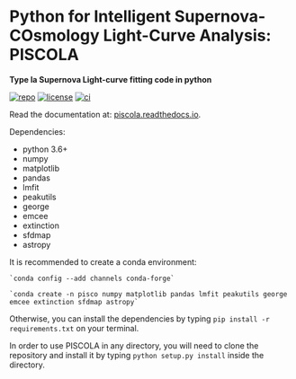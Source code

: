 # Python for Intelligent Supernova-COsmology Light-Curve Analysis: PISCOLA

**Type Ia Supernova Light-curve fitting code in python**


[![repo](https://img.shields.io/badge/GitHub-temuller%2Fpiscola-blue.svg?style=flat)](https://github.com/temuller/piscola)
[![license](http://img.shields.io/badge/license-MIT-blue.svg?style=flat)](https://github.com/temuller/piscola/blob/master/LICENSE)
[![ci](http://img.shields.io/travis/temuller/piscola/master.svg?style=flat)](https://travis-ci.org/temuller/piscola)


Read the documentation at: [piscola.readthedocs.io](http://piscola.readthedocs.io/).

Dependencies:
  - python 3.6+
  - numpy
  - matplotlib
  - pandas
  - lmfit
  - peakutils
  - george
  - emcee
  - extinction
  - sfdmap
  - astropy
  
It is recommended to create a conda environment:

	`conda config --add channels conda-forge`

	`conda create -n pisco numpy matplotlib pandas lmfit peakutils george emcee extinction sfdmap astropy`

Otherwise, you can install the dependencies by typing `pip install -r requirements.txt` on your terminal.


In order to use PISCOLA in any directory, you will need to clone the repository and install it by typing `python setup.py install` inside the directory.
